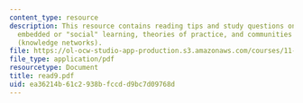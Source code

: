 ```yaml
---
content_type: resource
description: This resource contains reading tips and study questions on action learning,
  embedded or "social" learning, theories of practice, and communities of practice
  (knowledge networks).
file: https://ol-ocw-studio-app-production.s3.amazonaws.com/courses/11-800-doctoral-research-seminar-knowledge-in-the-public-arena-spring-2007/ea36214b61c2938bfccdd9bc7d09768d_read9.pdf
file_type: application/pdf
resourcetype: Document
title: read9.pdf
uid: ea36214b-61c2-938b-fccd-d9bc7d09768d
---
```

